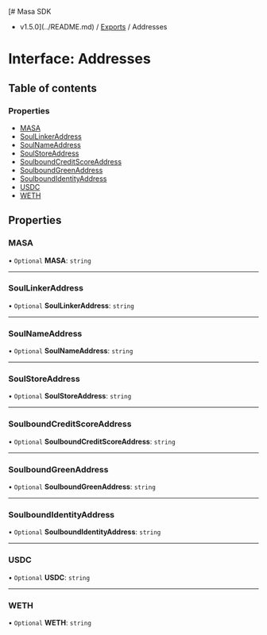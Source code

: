 [# Masa SDK
 - v1.5.0](../README.md) / [Exports](../modules.md) / Addresses

# Interface: Addresses

## Table of contents

### Properties

- [MASA](Addresses.md#masa)
- [SoulLinkerAddress](Addresses.md#soullinkeraddress)
- [SoulNameAddress](Addresses.md#soulnameaddress)
- [SoulStoreAddress](Addresses.md#soulstoreaddress)
- [SoulboundCreditScoreAddress](Addresses.md#soulboundcreditscoreaddress)
- [SoulboundGreenAddress](Addresses.md#soulboundgreenaddress)
- [SoulboundIdentityAddress](Addresses.md#soulboundidentityaddress)
- [USDC](Addresses.md#usdc)
- [WETH](Addresses.md#weth)

## Properties

### MASA

• `Optional` **MASA**: `string`

___

### SoulLinkerAddress

• `Optional` **SoulLinkerAddress**: `string`

___

### SoulNameAddress

• `Optional` **SoulNameAddress**: `string`

___

### SoulStoreAddress

• `Optional` **SoulStoreAddress**: `string`

___

### SoulboundCreditScoreAddress

• `Optional` **SoulboundCreditScoreAddress**: `string`

___

### SoulboundGreenAddress

• `Optional` **SoulboundGreenAddress**: `string`

___

### SoulboundIdentityAddress

• `Optional` **SoulboundIdentityAddress**: `string`

___

### USDC

• `Optional` **USDC**: `string`

___

### WETH

• `Optional` **WETH**: `string`
